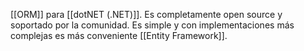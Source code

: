 [[ORM]] para [[dotNET (.NET)]]. Es completamente open source y soportado por la comunidad. Es simple y con implementaciones más complejas es más conveniente [[Entity Framework]].